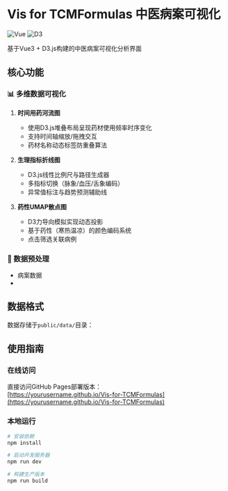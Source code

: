 # Vis for TCMFormulas 中医病案可视化

![Vue](https://img.shields.io/badge/Vue-3.5.12-brightgreen)
![D3](https://img.shields.io/badge/D3.js-7.9.0-orange)

基于Vue3 + D3.js构建的中医病案可视化分析界面

## 核心功能

### 📊 多维数据可视化
1. **时间用药河流图**  
   - 使用D3.js堆叠布局呈现药材使用频率时序变化
   - 支持时间轴缩放/拖拽交互
   - 药材名称动态标签防重叠算法

2. **生理指标折线图**  
   - D3.js线性比例尺与路径生成器
   - 多指标切换（脉象/血压/舌象编码）
   - 异常值标注与趋势预测辅助线

3. **药性UMAP散点图**  
   - D3力导向模拟实现动态投影
   - 基于药性（寒热温凉）的颜色编码系统
   - 点击筛选关联病例

### 📂 数据预处理
- 病案数据
- 

## 数据格式
数据存储于`public/data/`目录：


## 使用指南

### 在线访问
直接访问GitHub Pages部署版本：  
[https://yourusername.github.io/Vis-for-TCMFormulas](https://yourusername.github.io/Vis-for-TCMFormulas)

### 本地运行
```bash
# 安装依赖
npm install

# 启动开发服务器
npm run dev

# 构建生产版本
npm run build
```

